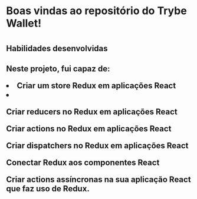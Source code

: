 <h1>Boas vindas ao repositório do Trybe Wallet!<h1>
<h2>Habilidades desenvolvidas<h2>
<p>Neste projeto, fui capaz de:
<li>Criar um store Redux em aplicações React<li>

Criar reducers no Redux em aplicações React

Criar actions no Redux em aplicações React

Criar dispatchers no Redux em aplicações React

Conectar Redux aos componentes React

Criar actions assíncronas na sua aplicação React que faz uso de Redux.
<p>


    
